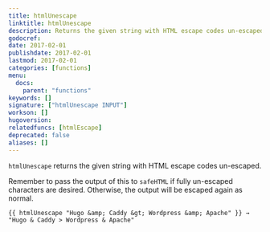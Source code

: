 ```yaml
---
title: htmlUnescape
linktitle: htmlUnescape
description: Returns the given string with HTML escape codes un-escaped.
godocref:
date: 2017-02-01
publishdate: 2017-02-01
lastmod: 2017-02-01
categories: [functions]
menu:
  docs:
    parent: "functions"
keywords: []
signature: ["htmlUnescape INPUT"]
workson: []
hugoversion:
relatedfuncs: [htmlEscape]
deprecated: false
aliases: []
---
```


`htmlUnescape` returns the given string with HTML escape codes un-escaped. 

Remember to pass the output of this to `safeHTML` if fully un-escaped characters are desired. Otherwise, the output will be escaped again as normal.

```
{{ htmlUnescape "Hugo &amp; Caddy &gt; Wordpress &amp; Apache" }} → "Hugo & Caddy > Wordpress & Apache"
```
